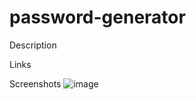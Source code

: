 # password-generator

Description 

Links 

Screenshots
![image](https://user-images.githubusercontent.com/113649566/197363398-78707c80-a46e-4ed3-b42e-e62b55805c98.png)

